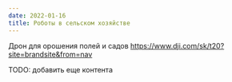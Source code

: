 ```yaml
---
date: 2022-01-16
title: Роботы в сельском хозяйстве
---
```


Дрон для орошения полей и садов https://www.dji.com/sk/t20?site=brandsite&from=nav

TODO: добавить еще контента